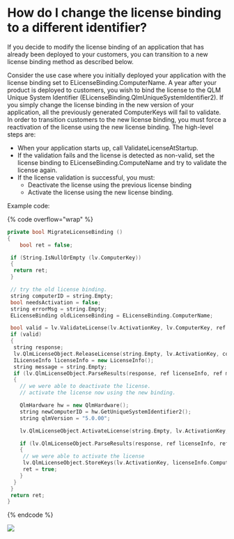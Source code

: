 # How do I change the license binding to a different identifier?

If you decide to modify the license binding of an application that has already been deployed to your customers, you can transition to a new license binding method as described below.

Consider the use case where you initially deployed your application with the license binding set to ELicenseBinding.ComputerName. A year after your product is deployed to customers, you wish to bind the license to the QLM Unique System Identifier (ELicenseBinding.QlmUniqueSystemIdentifier2). If you simply change the license binding in the new version of your application, all the previously generated ComputerKeys will fail to validate. In order to transition customers to the new license binding, you must force a reactivation of the license using the new license binding. The high-level steps are:

* When your application starts up, call ValidateLicenseAtStartup.
* If the validation fails and the license is detected as non-valid, set the license binding to ELicenseBinding.ComputeName and try to validate the license again.
* If the license validation is successful, you must:
  * Deactivate the license using the previous license binding
  * Activate the license using the new license binding.

Example code:

{% code overflow="wrap" %}
```cpp
private bool MigrateLicenseBinding ()
{
    bool ret = false;

 if (String.IsNullOrEmpty (lv.ComputerKey))
 {
  return ret;
 }

 // try the old license binding.
 string computerID = string.Empty;
 bool needsActivation = false;
 string errorMsg = string.Empty;
 ELicenseBinding oldLicenseBinding = ELicenseBinding.ComputerName;

 bool valid = lv.ValidateLicense(lv.ActivationKey, lv.ComputerKey, ref computerID, oldLicenseBinding, ref needsActivation, ref errorMsg);
 if (valid)
 {
  string response;
  lv.QlmLicenseObject.ReleaseLicense(string.Empty, lv.ActivationKey, computerID, lv.ComputerKey, out response);
  ILicenseInfo licenseInfo = new LicenseInfo();
  string message = string.Empty;
  if (lv.QlmLicenseObject.ParseResults(response, ref licenseInfo, ref message))
  {
    // we were able to deactivate the license.
    // activate the license now using the new binding.

    QlmHardware hw = new QlmHardware();
    string newComputerID = hw.GetUniqueSystemIdentifier2();
    string qlmVersion = "5.0.00";

    lv.QlmLicenseObject.ActivateLicense(string.Empty, lv.ActivationKey, newComputerID, Environment.MachineName, qlmVersion, string.Empty, out response);

    if (lv.QlmLicenseObject.ParseResults(response, ref licenseInfo, ref message))
    {
     // we were able to activate the license
     lv.QlmLicenseObject.StoreKeys(lv.ActivationKey, licenseInfo.ComputerKey);
     ret = true;
    }
  }
 }
 return ret;
}

```
{% endcode %}

![](https://support.soraco.co/hc/article\_attachments/14338487279636)
